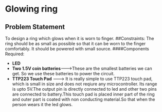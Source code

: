 # Glowing ring
## Problem Statement
 To design a ring which glows when it is worn to finger.
##Constraints:
The ring should be as small as possible so that it can be worn to the finger comfortably.
It should be powered with small source.
####Components Required:
  * **LED**
  * **Two 1.5V coin batteries**--->These are the smallest batteries we can get. So we use these batteries to power the circuit.
  * **TTP223 Touch Pad** ---> It is really simple to use TTP223 touch pad, which is small in size and does not reqiure any microcontroller. Its range is upto 5V.The output pin is directly connected to led and other two pins are connected to battery.This touch pad is placed inner part of the ring and outer part is coated with non conducting material.So that when the person wears it the led glows.
  
